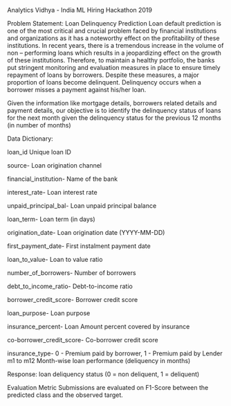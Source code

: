 Analytics Vidhya - India ML Hiring Hackathon 2019

Problem Statement:
Loan Delinquency Prediction
Loan default prediction is one of the most critical and crucial problem faced by financial institutions and organizations as it has a noteworthy effect on the profitability of these institutions. In recent years, there is a tremendous increase in the volume of non – performing loans which results in a jeopardizing effect on the growth of these institutions. Therefore, to maintain a healthy portfolio, the banks put stringent monitoring and evaluation measures in place to ensure timely repayment of loans by borrowers. Despite these measures, a major proportion of loans become delinquent. Delinquency occurs when a borrower misses a payment against his/her loan.

Given the information like mortgage details, borrowers related details and payment details, our objective is to identify the delinquency status of loans for the next month given the delinquency status for the previous 12 months (in number of months)




Data Dictionary:

loan_id	Unique loan ID	

source- Loan origination channel	

financial_institution-	Name of the bank	

interest_rate-	Loan interest rate	

unpaid_principal_bal-	Loan unpaid principal balance	

loan_term-	Loan term (in days)

origination_date-	Loan origination date (YYYY-MM-DD)	

first_payment_date-	First instalment payment date	

loan_to_value-	Loan to value ratio	

number_of_borrowers-	Number of borrowers	

debt_to_income_ratio-	Debt-to-income ratio	

borrower_credit_score-	Borrower credit score	

loan_purpose-	Loan purpose	

insurance_percent-	Loan Amount percent covered by insurance	

co-borrower_credit_score-	Co-borrower credit score	

insurance_type-	0 - Premium paid by borrower, 1 - Premium paid by Lender	
m1 to m12	Month-wise loan performance (deliquency in months)	

Response:
loan deliquency status (0 = non deliquent, 1 = deliquent)





Evaluation Metric
Submissions are evaluated on F1-Score between the predicted class and the observed target.
